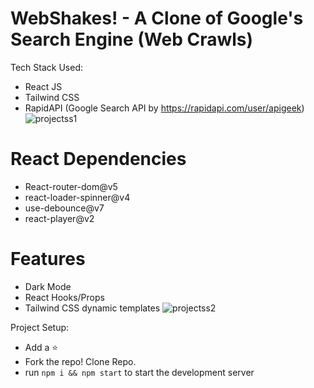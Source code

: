 # WebShakes! - A Clone of Google's Search Engine (Web Crawls)
Tech Stack Used: 
- React JS 
- Tailwind CSS
- RapidAPI (Google Search API by https://rapidapi.com/user/apigeek)
![projectss1](https://user-images.githubusercontent.com/64699355/151504225-d6924075-af36-4ee0-b3e8-74c9b43a8df4.jpg)

# React Dependencies
- React-router-dom@v5
- react-loader-spinner@v4
- use-debounce@v7
- react-player@v2

# Features
- Dark Mode
- React Hooks/Props
- Tailwind CSS dynamic templates
![projectss2](https://user-images.githubusercontent.com/64699355/151505260-12e48933-bef0-4691-8cb5-c0439ec4b824.jpg)

Project Setup:
- Add a :star:
- Fork the repo! Clone Repo.
- run ```npm i && npm start``` to start the development server
